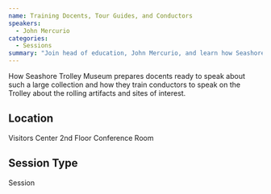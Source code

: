 ```yaml
---
name: Training Docents, Tour Guides, and Conductors
speakers:
  - John Mercurio
categories:
  - Sessions
summary: "Join head of education, John Mercurio, and learn how Seashore Trolley Museum prepares docents ready to speak about such a large collection and how they train conductors to speak on the Trolley about the rolling artifacts and sites of interest."
---
```


How Seashore Trolley Museum prepares docents ready to speak about such a large collection and how they train conductors to speak on the Trolley about the rolling artifacts and sites of interest.


## Location

Visitors Center 2nd Floor Conference Room

## Session Type

Session

